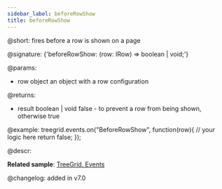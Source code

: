 ```yaml
---
sidebar_label: beforeRowShow
title: beforeRowShow
---          
```


@short: fires before a row is shown on a page

@signature: {'beforeRowShow: (row: IRow) => boolean | void;'}

@params: 
- row   object  an object with a row configuration


@returns:
- result	boolean | void		false - to prevent a row from being shown, otherwise true

@example:
treegrid.events.on("BeforeRowShow", function(row){
    // your logic here
    return false;
});



@descr:


**Related sample**: [TreeGrid. Events](https://snippet.dhtmlx.com/sgwnxshe)

@changelog: added in v7.0